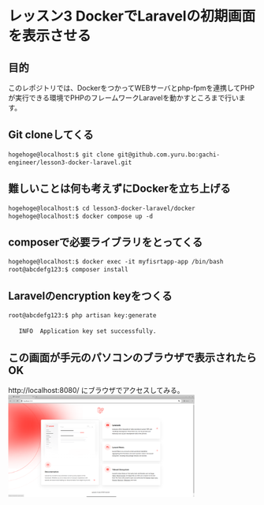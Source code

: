 # レッスン3 DockerでLaravelの初期画面を表示させる

## 目的

このレポジトリでは、DockerをつかってWEBサーバとphp-fpmを連携してPHPが実行できる環境でPHPのフレームワークLaravelを動かすところまで行います。

## Git cloneしてくる

```
hogehoge@localhost:$ git clone git@github.com.yuru.bo:gachi-engineer/lesson3-docker-laravel.git
```

## 難しいことは何も考えずにDockerを立ち上げる

```
hogehoge@localhost:$ cd lesson3-docker-laravel/docker
hogehoge@localhost:$ docker compose up -d
```

## composerで必要ライブラリをとってくる

```
hogehoge@localhost:$ docker exec -it myfisrtapp-app /bin/bash
root@abcdefg123:$ composer install
```

## Laravelのencryption keyをつくる

```
root@abcdefg123:$ php artisan key:generate

   INFO  Application key set successfully.  
```

## この画面が手元のパソコンのブラウザで表示されたらOK
http://localhost:8080/ にブラウザでアクセスしてみる。
<img src="https://raw.githubusercontent.com/gachi-engineer/lesson3-docker-laravel/refs/heads/master/lesson/lesson3/screenshot.png" width="75%">

